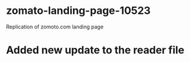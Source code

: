 # zomato-landing-page-10523
Replication of zomoto.com landing page

# Added new update to the reader file